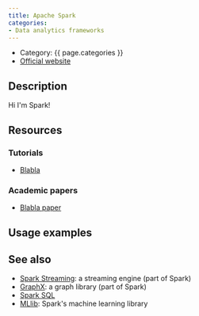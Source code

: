 ```yaml
---
title: Apache Spark
categories:
- Data analytics frameworks
---
```


* Category: {{ page.categories }}
* [Official website](http://spark.apache.org)

## Description

Hi I'm Spark!

## Resources

### Tutorials

* [Blabla](http://example.org)

### Academic papers

* [Blabla paper](http://example.org)

## Usage examples

## See also

* [Spark Streaming](spark-streaming): a streaming engine (part of Spark)
* [GraphX](graphx): a graph library (part of Spark)
* [Spark SQL](spark-sql)
* [MLlib](mllib): Spark's machine learning library

